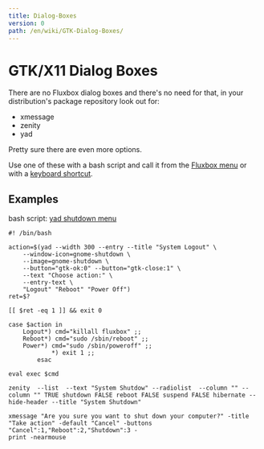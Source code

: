 ```yaml
---
title: Dialog-Boxes
version: 0
path: /en/wiki/GTK-Dialog-Boxes/
---
```

# GTK/X11 Dialog Boxes
There are no Fluxbox dialog boxes and there's no need for that, in your distribution's package repository look out for:
- xmessage
- zenity
- yad

Pretty sure there are even more options.

Use one of these with a bash script and call it from the [Fluxbox menu]() or with a [keyboard shortcut]().

## Examples
bash script: [yad shutdown menu](shutdown.sh)
```
#! /bin/bash

action=$(yad --width 300 --entry --title "System Logout" \
    --window-icon=gnome-shutdown \
    --image=gnome-shutdown \
    --button="gtk-ok:0" --button="gtk-close:1" \
    --text "Choose action:" \
    --entry-text \
    "Logout" "Reboot" "Power Off")
ret=$?

[[ $ret -eq 1 ]] && exit 0

case $action in
    Logout*) cmd="killall fluxbox" ;;
    Reboot*) cmd="sudo /sbin/reboot" ;;
    Power*) cmd="sudo /sbin/poweroff" ;;
            *) exit 1 ;;
        esac

eval exec $cmd
```
```
zenity  --list  --text "System Shutdow" --radiolist  --column "" --column "" TRUE shutdown FALSE reboot FALSE suspend FALSE hibernate --hide-header --title "System Shutdown"
```
```xmessage "" -title "Take action" -default "Cancel" -buttons "Cancel","Reboot","Shutdown" -print -nearmouse
xmessage "Are you sure you want to shut down your computer?" -title "Take action" -default "Cancel" -buttons "Cancel":1,"Reboot":2,"Shutdown":3 -
print -nearmouse
```

